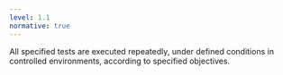 ```yaml
---
level: 1.1
normative: true
---
```


All specified tests are executed repeatedly, under defined conditions in controlled environments, according to specified objectives.
